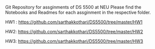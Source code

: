 Git Repository for assginments of DS 5500 at NEU
Please find the Notebooks and Readmes for each assginment in the respective folder.

HW1 : https://github.com/sarthakkothari/DS5500/tree/master/HW1

HW2: https://github.com/sarthakkothari/DS5500/tree/master/HW2

HW3: https://github.com/sarthakkothari/DS5500/tree/master/HW3
